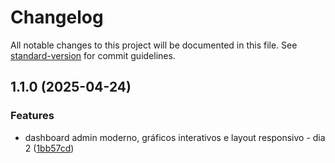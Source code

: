 # Changelog

All notable changes to this project will be documented in this file. See [standard-version](https://github.com/conventional-changelog/standard-version) for commit guidelines.

## 1.1.0 (2025-04-24)


### Features

* dashboard admin moderno, gráficos interativos e layout responsivo - dia 2 ([1bb57cd](https://github.com/Rakjsu/Site-de-Filmes-e-Series/commit/1bb57cd000d969b51bd913fda78a013c2e09a7fb))
